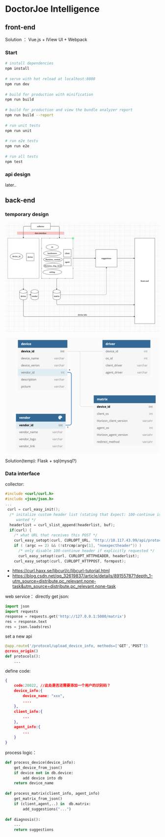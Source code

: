 # DoctorJoe Intelligence

## front-end
Solution ： Vue.js + IView UI + Webpack

### Start
``` bash
# install dependencies
npm install

# serve with hot reload at localhost:8080
npm run dev

# build for production with minification
npm run build

# build for production and view the bundle analyzer report
npm run build --report

# run unit tests
npm run unit

# run e2e tests
npm run e2e

# run all tests
npm test
```

###  api design
later..

## back-end

### temporary design
![avatar](./doc_assets/djflow.png)

![avatar](./doc_assets/db-demo.png)

Solution(temp): Flask + sql(mysql?)

### Data interface
collector:
```c
#include <curl/curl.h>
#include <json/json.h>
...
 curl = curl_easy_init();
  /* initalize custom header list (stating that Expect: 100-continue is not
     wanted */ 
  headerlist = curl_slist_append(headerlist, buf);
  if(curl) {
    /* what URL that receives this POST */ 
    curl_easy_setopt(curl, CURLOPT_URL, "http://10.117.43.99/api/protocol/upload_device_info");
    if ( (argc == 2) && (!strcmp(argv[1], "noexpectheader")) )
      /* only disable 100-continue header if explicitly requested */ 
      curl_easy_setopt(curl, CURLOPT_HTTPHEADER, headerlist);
    curl_easy_setopt(curl, CURLOPT_HTTPPOST, formpost);

```
+ https://curl.haxx.se/libcurl/c/libcurl-tutorial.html
+ https://blog.csdn.net/qq_32619837/article/details/89155787?depth_1-utm_source=distribute.pc_relevant.none-task&utm_source=distribute.pc_relevant.none-task


web service：
directly get json:
```python
import json
import requests
response = requests.get('http://127.0.0.1:5000/matrix')
res = response.text
res = json.loads(res)
```

set a new api
```python 
@app.route('/protocol/upload_device_info, methods=['GET','POST'])
@cross_origin()
def protocols():
    ...
```

define code:
```json
{
    code:20022, //此处是否还需要添加一个用户的识别码？
    device_info:{
        device_name: "xxx",
        ....
    },
    client_info:{
        ...
    },
    agent_info:{
        ...
    }
}

```
process logic：

```py
def process_device(device_info):
    get_device_from_json()
    if device not in db.device:
        add device into db
    return device_name

def process_matrix(client_info, agent_info)
    get_matrix_from_json()
    if (client,agent,..) in  db.matrix:
        add_suggestions("...")

def diagnosis():
    ...
    return suggestions
```

   